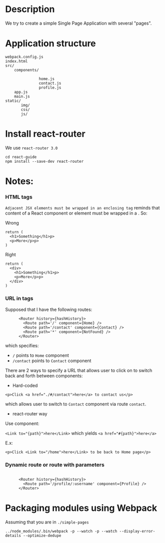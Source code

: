 # Description

We try to create a simple Single Page Application with several "pages".

# Application structure

```
webpack.config.js
index.html
src/
    components/

               home.js
               contact.js
               profile.js
    app.js
    main.js
static/
       img/
       css/
       js/
```

# Install react-router

We use `react-router 3.0`

```
cd react-guide
npm install --save-dev react-router
```

# Notes:

### HTML tags

`Adjacent JSX elements must be wrapped in an enclosing tag` reminds that
content of a React component or element must be wrapped in a <container>. So:

Wrong

```
return (
  <h1>Something</h1>p>
  <p>More</p>p>
)
```

Right

```
return (
  <div>
    <h1>Something</h1>p>
    <p>More</p>p>
  </div>
)

```

### URL in <a> tags

Supposed that I have the following routes:

```
      <Router history={hashHistory}>
        <Route path='/' component={Home} />
        <Route path='/contact' component={Contact} />
        <Route path='*' component={NotFound} />
      </Router>
```

which specifies:

  - `/` points to `Home` component
  - `/contact` points to `Contact` component

There are 2 ways to specify a URL that allows user to click on to switch back and
forth between components:

+ Hard-coded

```
<p>Click <a href="./#/contact">here</a> to contact us</p>
```

which allows user to switch to `Contact` component via route `contact`.

+ react-router way

Use <Link> component:

`<Link to="{path}">here</Link>` which yields `<a href="#{path}">here</a>`

E.x:

```
<p>Click <Link to="/home">here</Link> to be back to Home page</p>
```

### Dynamic route or route with parameters

```

      <Router history={hashHistory}>
        <Route path='/profile/:username' component={Profile} />
      </Router>

```

# Packaging modules using Webpack

Assuming that you are in `./simple-pages`

```
../node_modules/.bin/webpack -p --watch -p --watch --display-error-details --optimize-dedupe
```